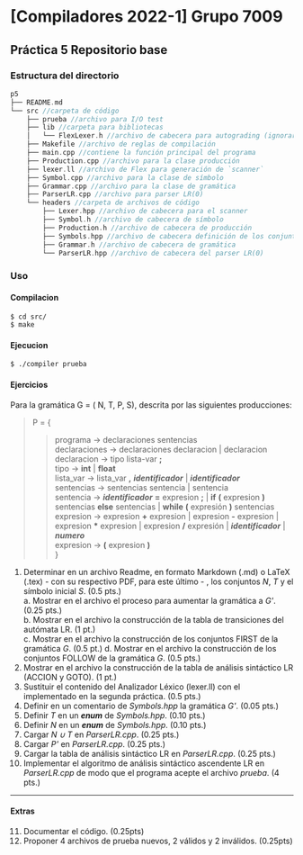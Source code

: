 # [Compiladores 2022-1] Grupo 7009 
## Práctica 5 Repositorio base


### Estructura del directorio
```c++
p5
├── README.md
└── src //carpeta de código
    ├── prueba //archivo para I/O test
    ├── lib //carpeta para bibliotecas
    │   └── FlexLexer.h //archivo de cabecera para autograding (ignorar)
    ├── Makefile //archivo de reglas de compilación
    ├── main.cpp //contiene la función principal del programa
    ├── Production.cpp //archivo para la clase producción
    ├── lexer.ll //archivo de Flex para generación de `scanner`
    ├── Symbol.cpp //archivo para la clase de símbolo
    ├── Grammar.cpp //archivo para la clase de gramática
    ├── ParserLR.cpp //archivo para parser LR(0)
    └── headers //carpeta de archivos de código
        ├── Lexer.hpp //archivo de cabecera para el scanner
        ├── Symbol.h //archivo de cabecera de símbolo
        ├── Production.h //archivo de cabecera de producción
        ├── Symbols.hpp //archivo de cabecera definición de los conjuntos N y Σ
        ├── Grammar.h //archivo de cabecera de gramática
        └── ParserLR.hpp //archivo de cabecera del parser LR(0)

```

### Uso

#### Compilacion

```bash
$ cd src/
$ make
```

#### Ejecucion

```bash
$ ./compiler prueba
```

#### Ejercicios
Para la gramática G = ( N, T, P, S), descrita por las siguientes producciones: 
> P = {
>> programa → declaraciones sentencias <br>
>> declaraciones → declaraciones declaracion | declaracion <br>
>> declaracion → tipo lista-var **;** <br>
>> tipo → **int** | **float** <br>
>> lista_var → lista_var **,** _**identificador**_ | _**identificador**_ <br>
>> sentencias → sentencias sentencia | sentencia <br>
>> sentencia → _**identificador**_ **=** expresion **;** | **if** **(** expresion **)** sentencias **else** sentencias | **while** **(** expresión **)** sentencias <br>
>> expresion → expresion **+** expresion | expresion **-** expresion | expresion __\*__ expresion | expresion **/** expresión | _**identificador**_ | **_numero_** <br>
>> expresion → **(** expresion **)** <br>
}


1. Determinar en un archivo Readme, en formato Markdown (.md) o LaTeX (.tex) - con su respectivo PDF, para este último - , los conjuntos _N_, _T_ y el símbolo inicial _S_.  (0.5 pts.) <br>
    a. Mostrar en el archivo el proceso para aumentar la gramática a _G'_. (0.25 pts.) <br>
    b. Mostrar en el archivo la construcción de la tabla de transiciones del autómata LR. (1 pt.) <br>
    c. Mostrar en el archivo la construcción de los conjuntos FIRST de la gramática _G_. (0.5 pt.) 
    d. Mostrar en el archivo la construcción de los conjuntos FOLLOW de la gramática _G_. (0.5 pts.)
2. Mostrar en el archivo la construcción de la tabla de análisis sintáctico LR (ACCION y GOTO). (1 pt.)
3. Sustituir el contenido del Analizador Léxico (lexer.ll) con el implementado en la segunda práctica. (0.5 pts.)
4. Definir en un comentario de _Symbols.hpp_ la gramática _G'_. (0.05 pts.)
5. Definir _T_ en un _**enum**_ de _Symbols.hpp_. (0.10 pts.)
6. Definir _N_ en un _**enum**_ de _Symbols.hpp_. (0.10 pts.)
7. Cargar  _N ∪ T_ en _ParserLR.cpp_. (0.25 pts.) 
8. Cargar _P'_ en _ParserLR.cpp_. (0.25 pts.)
9. Cargar la tabla de análisis sintáctico LR en _ParserLR.cpp_. (0.25 pts.)
10. Implementar el algoritmo de análisis sintáctico ascendente LR en _ParserLR.cpp_ de modo que el programa acepte el archivo _prueba_. (4 pts.)
---
#### Extras

11. Documentar el código. (0.25pts)
12. Proponer 4 archivos de prueba nuevos, 2 válidos y 2 inválidos. (0.25pts)
